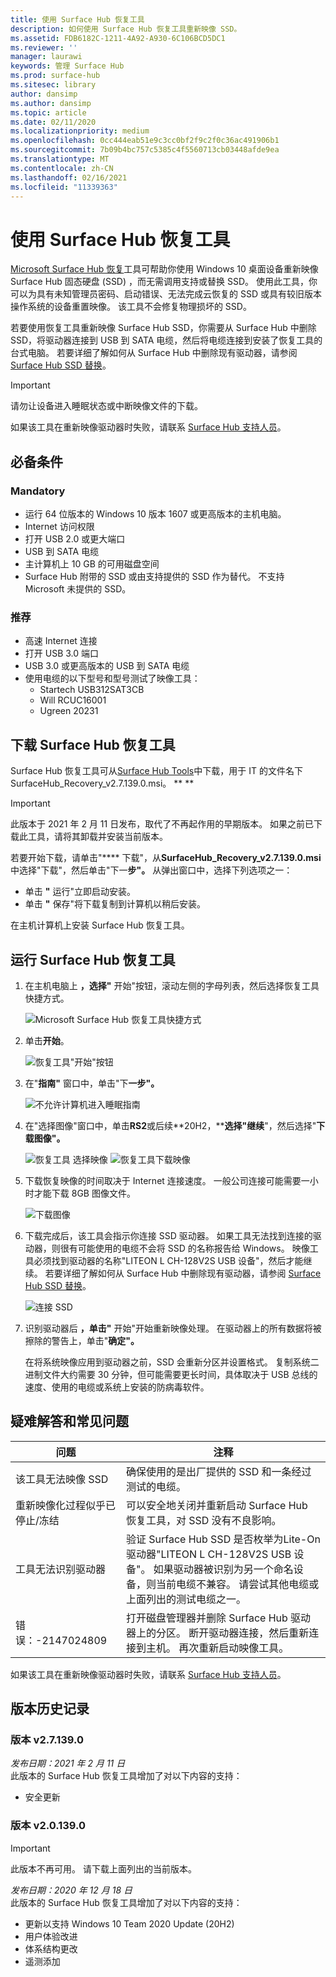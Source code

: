 ```yaml
---
title: 使用 Surface Hub 恢复工具
description: 如何使用 Surface Hub 恢复工具重新映像 SSD。
ms.assetid: FDB6182C-1211-4A92-A930-6C106BCD5DC1
ms.reviewer: ''
manager: laurawi
keywords: 管理 Surface Hub
ms.prod: surface-hub
ms.sitesec: library
author: dansimp
ms.author: dansimp
ms.topic: article
ms.date: 02/11/2020
ms.localizationpriority: medium
ms.openlocfilehash: 0cc444eab51e9c3cc0bf2f9c2f0c36ac491906b1
ms.sourcegitcommit: 7b09b4bc757c5385c4f5560713cb03448afde9ea
ms.translationtype: MT
ms.contentlocale: zh-CN
ms.lasthandoff: 02/16/2021
ms.locfileid: "11339363"
---
```

# 使用 Surface Hub 恢复工具

[Microsoft Surface Hub 恢复](https://www.microsoft.com/download/details.aspx?id=52210)工具可帮助你使用 Windows 10 桌面设备重新映像 Surface Hub 固态硬盘 (SSD) ，而无需调用支持或替换 SSD。 使用此工具，你可以为具有未知管理员密码、启动错误、无法完成云恢复的 SSD 或具有较旧版本操作系统的设备重置映像。 该工具不会修复物理损坏的 SSD。

若要使用恢复工具重新映像 Surface Hub SSD，你需要从 Surface Hub 中删除 SSD，将驱动器连接到 USB 到 SATA 电缆，然后将电缆连接到安装了恢复工具的台式电脑。 若要详细了解如何从 Surface Hub 中删除现有驱动器，请参阅 [Surface Hub SSD 替换](surface-hub-ssd-replacement.md)。

> [!IMPORTANT]
> 请勿让设备进入睡眠状态或中断映像文件的下载。

如果该工具在重新映像驱动器时失败，请联系 [Surface Hub 支持人员](https://support.microsoft.com/help/4037644/surface-contact-surface-warranty-and-software-support)。

## 必备条件

### Mandatory

- 运行 64 位版本的 Windows 10 版本 1607 或更高版本的主机电脑。
- Internet 访问权限
- 打开 USB 2.0 或更大端口
- USB 到 SATA 电缆
- 主计算机上 10 GB 的可用磁盘空间
- Surface Hub 附带的 SSD 或由支持提供的 SSD 作为替代。 不支持 Microsoft 未提供的 SSD。

### 推荐

- 高速 Internet 连接
- 打开 USB 3.0 端口
- USB 3.0 或更高版本的 USB 到 SATA 电缆
- 使用电缆的以下型号和型号测试了映像工具：
    - Startech USB312SAT3CB
    - Will RCUC16001
    - Ugreen 20231

## 下载 Surface Hub 恢复工具

Surface Hub 恢复工具可从[Surface Hub Tools](https://www.microsoft.com/download/details.aspx?id=52210)中下载，用于 IT 的文件名下SurfaceHub_Recovery_v2.7.139.0.msi。 ** **

> [!IMPORTANT]
> 此版本于 2021 年 2 月 11 日发布，取代了不再起作用的早期版本。 如果之前已下载此工具，请将其卸载并安装当前版本。

若要开始下载，请单击"**** 下载"，从**SurfaceHub_Recovery_v2.7.139.0.msi**中选择"下载"，然后单击"下一**步"。** 从弹出窗口中，选择下列选项之一：

- 单击 **"** 运行"立即启动安装。
- 单击 **"** 保存"将下载复制到计算机以稍后安装。

在主机计算机上安装 Surface Hub 恢复工具。

## 运行 Surface Hub 恢复工具

1. 在主机电脑上 **，选择"** 开始"按钮，滚动左侧的字母列表，然后选择恢复工具快捷方式。

    ![Microsoft Surface Hub 恢复工具快捷方式](images/shrt-shortcut.png)

2. 单击**开始**。

    ![恢复工具"开始"按钮](images/shrt-start.png)


3. 在"**指南"** 窗口中，单击"下**一步"。**

    ![不允许计算机进入睡眠指南](images/shrt-guidance.png)

4. 在"选择图像"窗口中，单击**RS2**或后续**20H2，****选择"继续**"，然后选择"**下载图像"。**

     ![恢复工具 选择映像 ](images/shrt-select-image.png) ![ 恢复工具下载映像](images/shrt-download-image.png)

5. 下载恢复映像的时间取决于 Internet 连接速度。 一般公司连接可能需要一小时才能下载 8GB 图像文件。

    ![下载图像](images/shrt-download.png)



5. 下载完成后，该工具会指示你连接 SSD 驱动器。 如果工具无法找到连接的驱动器，则很有可能使用的电缆不会将 SSD 的名称报告给 Windows。  映像工具必须找到驱动器的名称"LITEON L CH-128V2S USB 设备"，然后才能继续。  若要详细了解如何从 Surface Hub 中删除现有驱动器，请参阅 [Surface Hub SSD 替换](surface-hub-ssd-replacement.md)。

    ![连接 SSD](images/shrt-drive.png)

6. 识别驱动器后 **，单击"** 开始"开始重新映像处理。 在驱动器上的所有数据将被擦除的警告上，单击"**确定"。**



    在将系统映像应用到驱动器之前，SSD 会重新分区并设置格式。 复制系统二进制文件大约需要 30 分钟，但可能需要更长时间，具体取决于 USB 总线的速度、使用的电缆或系统上安装的防病毒软件。



## 疑难解答和常见问题

问题 | 注释
--- | ---
该工具无法映像 SSD | 确保使用的是出厂提供的 SSD 和一条经过测试的电缆。
重新映像化过程似乎已停止/冻结 | 可以安全地关闭并重新启动 Surface Hub 恢复工具，对 SSD 没有不良影响。
工具无法识别驱动器 | 验证 Surface Hub SSD 是否枚举为Lite-On驱动器"LITEON L CH-128V2S USB 设备"。  如果驱动器被识别为另一个命名设备，则当前电缆不兼容。 请尝试其他电缆或上面列出的测试电缆之一。
错误：-2147024809 | 打开磁盘管理器并删除 Surface Hub 驱动器上的分区。  断开驱动器连接，然后重新连接到主机。 再次重新启动映像工具。

如果该工具在重新映像驱动器时失败，请联系 [Surface Hub 支持人员](https://support.microsoft.com/help/4037644/surface-contact-surface-warranty-and-software-support)。

## 版本历史记录


### 版本 v2.7.139.0

*发布日期：2021 年 2 月 11 日*<br>
此版本的 Surface Hub 恢复工具增加了对以下内容的支持：

- 安全更新


### 版本 v2.0.139.0

> [!IMPORTANT]
> 此版本不再可用。 请下载上面列出的当前版本。 

*发布日期：2020 年 12 月 18 日*<br>
此版本的 Surface Hub 恢复工具增加了对以下内容的支持：
- 更新以支持 Windows 10 Team 2020 Update (20H2) 
- 用户体验改进
- 体系结构更改
- 遥测添加

